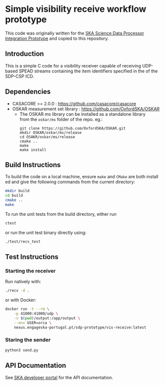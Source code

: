 # Simple visibility receive workflow prototype

This code was originally written for the 
[SKA Science Data Processor Integration Prototype](https://github.com/SKA-ScienceDataProcessor/integration-prototype) and copied 
to this repository.

## Introduction

This is a simple C code for a visibility receiver capable of receiving UDP-based
SPEAD streams containing the item identifiers specified in the of the SDP-CSP 
ICD.

## Dependencies

- CASACORE >= 2.0.0 : https://github.com/casacore/casacore
- OSKAR measurement set library : https://github.com/OxfordSKA/OSKAR
    - The OSKAR ms library can be installed as a standalone library   
      from the `oskar/ms` folder of the repo. eg.: 
      ```
      git clone https://github.com/OxfordSKA/OSKAR.git
      mkdir OSKAR/oskar/ms/release
      cd OSAKR/oskar/ms/release
      cmake ..
      make
      make install
      ```  

## Build Instructions

To build the code on a local machine, ensure `make` and `CMake` are both install
ed and give the following commands from the current directory:

```bash
mkdir build
cd build
cmake ..
make
```

To run the unit tests from the build directory, either run

```bash
ctest
```
or run the unit test binary directly using:

```bash
./test/recv_test
```

## Test Instructions

### Starting the receiver

Run natively with:

```bash
./recv -d .
```

or with Docker:

```bash
docker run -t --rm \
    -p 41000:41000/udp \
    -v $(pwd)/output:/app/output \
    --env USER=orca \
    nexus.engageska-portugal.pt/sdp-prototype/vis-receive:latest
```

### Staring the sender

```bash
python3 send.py
```

## API Documentation

See [SKA developer
portal](https://developer.skatelescope.org/projects/sdp-prototype/en/latest/vis_receive.html)
for the API documentation.